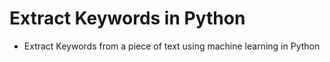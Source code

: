 # Extract Keywords in Python
* Extract Keywords from a piece of text using machine learning in Python
